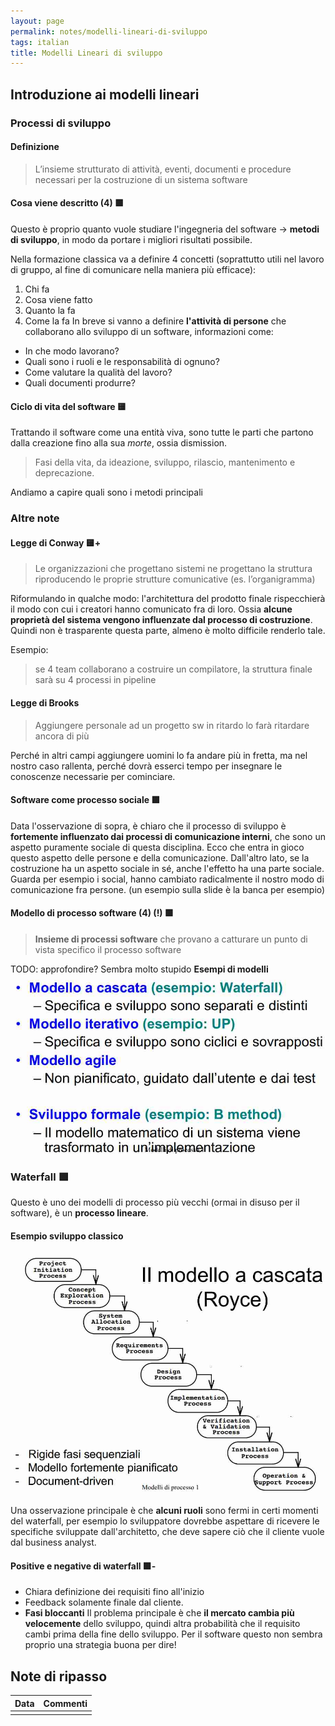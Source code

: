 ```yaml
---
layout: page
permalink: notes/modelli-lineari-di-sviluppo
tags: italian
title: Modelli Lineari di sviluppo
---
```


## Introduzione ai modelli lineari

### Processi di sviluppo
#### Definizione
> L’insieme strutturato di attività, eventi, documenti e procedure necessari per la costruzione di un sistema software

#### Cosa viene descritto (4) 🟩

Questo è proprio quanto vuole studiare l'ingegneria del software -> **metodi di sviluppo**, in modo da portare i migliori risultati possibile.

Nella formazione classica va a definire 4 concetti (soprattutto utili nel lavoro di gruppo, al fine di comunicare nella maniera più efficace):
1. Chi fa
2. Cosa viene fatto
3. Quanto la fa
4. Come la fa
In breve si vanno a definire **l'attività di persone** che collaborano allo sviluppo di un software, informazioni come:

- In che modo lavorano?
- Quali sono i ruoli e le responsabilità di ognuno?
- Come valutare la qualità del lavoro?
- Quali documenti produrre?

#### Ciclo di vita del software 🟨
Trattando il software come una entità viva, sono tutte le parti che partono dalla creazione fino alla sua *morte*, ossia dismission.
> Fasi della vita, da ideazione, sviluppo, rilascio, mantenimento e deprecazione.

Andiamo a capire quali sono i metodi principali 

### Altre note
#### Legge di Conway 🟨+
> Le organizzazioni che progettano sistemi ne progettano la struttura riproducendo le proprie strutture comunicative (es. l’organigramma)

Riformulando in qualche modo: l'architettura del prodotto finale rispecchierà il modo con cui i creatori hanno comunicato fra di loro.
Ossia **alcune proprietà del sistema vengono influenzate dal processo di costruzione**. Quindi non è trasparente questa parte, almeno è molto difficile renderlo tale.

Esempio:
> se 4 team collaborano a costruire un compilatore, la struttura finale sarà su 4 processi in pipeline

#### Legge di Brooks
> Aggiungere personale ad un progetto sw in ritardo lo farà ritardare ancora di più

Perché in altri campi aggiungere uomini lo fa andare più in fretta, ma nel nostro caso rallenta, perché dovrà esserci tempo per insegnare le conoscenze necessarie per cominciare.

#### Software come processo sociale 🟩

Data l'osservazione di sopra, è chiaro che il processo di sviluppo è **fortemente influenzato dai processi di comunicazione interni**, che sono un aspetto puramente sociale di questa disciplina. Ecco che entra in gioco questo aspetto delle persone e della comunicazione.
Dall'altro lato, se la costruzione ha un aspetto sociale in sé, anche l'effetto ha una parte sociale. Guarda per esempio i social, hanno cambiato radicalmente il nostro modo di comunicazione fra persone. (un esempio sulla slide è la banca per esempio)

#### Modello di processo software (4) (!) 🟩
>**Insieme di processi software** che provano a catturare un punto di vista specifico il processo software

TODO: approfondire? Sembra molto stupido
**Esempi di modelli**
<img src="/images/notes/Modelli Lineari di sviluppo-1698072618825.jpeg" alt="Modelli Lineari di sviluppo-1698072618825">
### Waterfall 🟩
Questo è uno dei modelli di processo più vecchi (ormai in disuso per il software), è un **processo lineare**.
#### Esempio sviluppo classico
<img src="/images/notes/Modelli Lineari di sviluppo-1698072676047.jpeg" alt="Modelli Lineari di sviluppo-1698072676047">

Una osservazione principale è che **alcuni ruoli** sono fermi in certi momenti del waterfall, per esempio lo sviluppatore dovrebbe aspettare di ricevere le specifiche sviluppate dall'architetto, che deve sapere ciò che il cliente vuole dal business analyst.

#### Positive e negative di waterfall 🟩-
- Chiara definizione dei requisiti fino all'inizio
- Feedback solamente finale dal cliente.
- **Fasi bloccanti** 
Il problema principale è che **il mercato cambia più velocemente** dello sviluppo, quindi altra probabilità che il requisito cambi prima della fine dello sviluppo.
Per il software questo non sembra proprio una strategia buona per dire!


## Note di ripasso

| Data | Commenti |
| ---- | -------- |
|      |          |